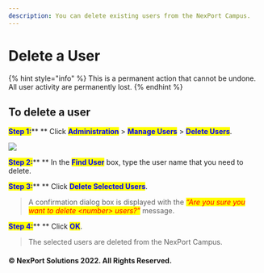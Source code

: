 ```yaml
---
description: You can delete existing users from the NexPort Campus.
---
```


# Delete a User

{% hint style="info" %}
This is a permanent action that cannot be undone. All user activity are permanently lost.
{% endhint %}

## To delete a user

<mark style="color:blue;">**Step 1:**</mark>**  **  Click <mark style="color:blue;">**Administration**</mark> > <mark style="color:blue;">**Manage Users**</mark> > <mark style="color:blue;">**Delete Users**</mark>.

![](https://www.nexportcampus.com/Content/Guides/aweb/Content/Resources/Images/Manage\_Users/Delete\_Users.png)

<mark style="color:blue;">**Step 2:**</mark>**  **  In the <mark style="color:blue;">**Find User**</mark> <mark style="color:blue;"></mark><mark style="color:blue;"></mark> box, type the user name that you need to delete.

<mark style="color:blue;">**Step 3:**</mark>**  ** Click <mark style="color:blue;">**Delete Selected Users**</mark>.

> A confirmation dialog box is displayed with the _<mark style="color:red;background-color:yellow;">“Are you sure you want to delete \<number> users?”</mark>_ message.

<mark style="color:blue;">**Step 4:**</mark>**  ** Click <mark style="color:blue;">**OK**</mark>.

> The selected users are deleted from the NexPort Campus.

#### © NexPort Solutions 2022. All Rights Reserved.
